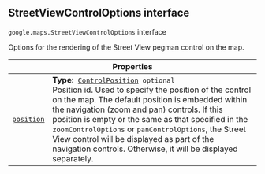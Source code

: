 
<devsite-heading text=" StreetViewControlOptions interface" for="StreetViewControlOptions" level="h2" link="" toc="" back-to-top=""><h2 id="StreetViewControlOptions" is-upgraded="">StreetViewControlOptions interface</h2></devsite-heading>
<p>
<code translate="no" dir="ltr"><span itemprop="path">google.maps</span>.<span itemprop="name">StreetViewControlOptions</span></code>
interface
</p>
<p>Options for the rendering of the Street View pegman control on the map.</p>
<div class="devsite-table-wrapper"><table class="properties responsive" summary="interface StreetViewControlOptions - Properties">
<thead>
<tr><th colspan="2">Properties</th>
</tr></thead>
<tbody>
<tr id="StreetViewControlOptions.position">
<td itemprop="property"><code translate="no" dir="ltr"><a class="secret-link" href="#StreetViewControlOptions.position"><span>position</span></a></code></td>
<td><div><strong>Type:</strong>&nbsp; <code translate="no" dir="ltr"><a href="ControlPosition.md">ControlPosition</a> <span class="optional-type-annotation">optional</span></code></div>
<div class="desc">Position id. Used to specify the position of the control on the map. The default position is embedded within the navigation (zoom and pan) controls. If this position is empty or the same as that specified in the <code translate="no" dir="ltr">zoomControlOptions</code> or <code translate="no" dir="ltr">panControlOptions</code>, the Street View control will be displayed as part of the navigation controls. Otherwise, it will be displayed separately.</div></td>
</tr>
</tbody>
</table></div>
<script src="replace_links.js"></script>
